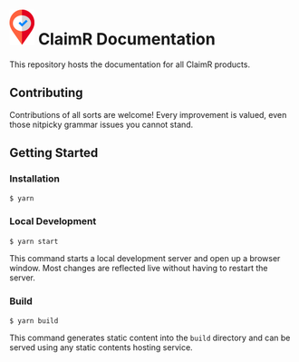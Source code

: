 # ![](static/img/icon.svg) ClaimR Documentation

This repository hosts the documentation for all ClaimR products.

## Contributing

Contributions of all sorts are welcome! Every improvement is valued, even those nitpicky grammar issues you cannot stand.

## Getting Started

### Installation

```
$ yarn
```

### Local Development

```
$ yarn start
```

This command starts a local development server and open up a browser window. Most changes are reflected live without having to restart the server.

### Build

```
$ yarn build
```

This command generates static content into the `build` directory and can be served using any static contents hosting service.
